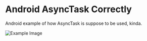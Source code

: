 Android AsyncTask Correctly
===========================

Android example of how AsyncTask is suppose to be used, kinda.

![Example Image][1]

[1]: https://raw.github.com/slightfoot/android-asynctask-correctly/master/example.png
